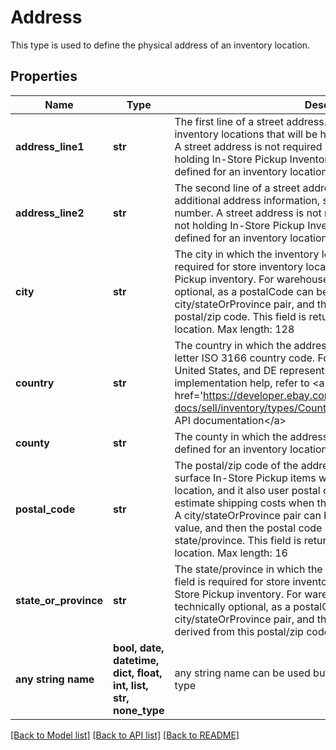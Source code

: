 # Address

This type is used to define the physical address of an inventory location.

## Properties
Name | Type | Description | Notes
------------ | ------------- | ------------- | -------------
**address_line1** | **str** | The first line of a street address. This field is required for store inventory locations that will be holding In-Store Pickup inventory. A street address is not required if the inventory location is not holding In-Store Pickup Inventory. This field will be returned if defined for an inventory location. Max length: 128 | [optional] 
**address_line2** | **str** | The second line of a street address. This field can be used for additional address information, such as a suite or apartment number. A street address is not required if the inventory location is not holding In-Store Pickup Inventory. This field will be returned if defined for an inventory location. Max length: 128 | [optional] 
**city** | **str** | The city in which the inventory location resides. This field is required for store inventory locations that will be holding In-Store Pickup inventory. For warehouse locations, this field is technically optional, as a postalCode can be used instead of city/stateOrProvince pair, and then the city is just derived from this postal/zip code. This field is returned if defined for an inventory location. Max length: 128 | [optional] 
**country** | **str** | The country in which the address resides, represented as two-letter ISO 3166 country code. For example, US represents the United States, and DE represents Germany. Max length: 2 For implementation help, refer to &lt;a href&#x3D;&#39;https://developer.ebay.com/api-docs/sell/inventory/types/CountryCodeEnum\&quot;&#39;&gt;eBay API documentation&lt;/a&gt; | [optional] 
**county** | **str** | The county in which the address resides. This field is returned if defined for an inventory location. | [optional] 
**postal_code** | **str** | The postal/zip code of the address. eBay uses postal codes to surface In-Store Pickup items within the vicinity of a buyer&#39;s location, and it also user postal codes (origin and destination) to estimate shipping costs when the seller uses calculated shipping. A city/stateOrProvince pair can be used instead of a postalCode value, and then the postal code is just derived from the city and state/province. This field is returned if defined for an inventory location. Max length: 16 | [optional] 
**state_or_province** | **str** | The state/province in which the inventory location resides. This field is required for store inventory locations that will be holding In-Store Pickup inventory. For warehouse locations, this field is technically optional, as a postalCode can be used instead of city/stateOrProvince pair, and then the state or province is just derived from this postal/zip code. Max length: 128 | [optional] 
**any string name** | **bool, date, datetime, dict, float, int, list, str, none_type** | any string name can be used but the value must be the correct type | [optional]

[[Back to Model list]](../README.md#documentation-for-models) [[Back to API list]](../README.md#documentation-for-api-endpoints) [[Back to README]](../README.md)


